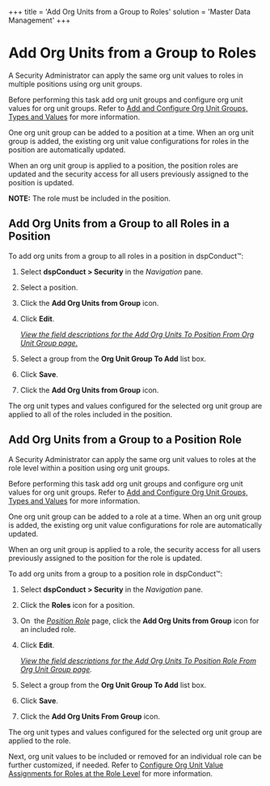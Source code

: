 +++
title = 'Add Org Units from a Group to Roles'
solution = 'Master Data Management'
+++

# Add Org Units from a Group to Roles

A Security Administrator can apply the same org unit values to roles in
multiple positions using org unit groups.

Before performing this task add org unit groups and configure org unit
values for org unit groups. Refer to [Add and Configure Org Unit Groups,
Types and
Values](Manage_Org_Units#Add_and_Configure_Org_Unit_Groups,_Types,_and_Values)
for more information.

One org unit group can be added to a position at a time. When an org
unit group is added, the existing org unit value configurations for
roles in the position are automatically updated.<span> </span>

When an org unit group is applied to a position, the position roles are
updated and the security access for all users previously assigned to the
position is updated.

**NOTE:** The role must be included in the
position.

## <span id="Add_Org_Units_from_a_Group_to_all_Roles_in_a_Position"></span>Add Org Units from a Group to all Roles in a Position

To add org units from a group to all roles in a position in dspConduct™:

1.  Select <span style="font-weight: bold;">dspConduct \>
    </span>**Security** in the *Navigation* pane.

2.  Select a position.

3.  Click the **Add Org Units from Group** icon.

4.  Click **Edit**.
    
    *[View the field descriptions for the Add Org Units To Position From
    Org Unit Group
    page.](../Page_Desc/Add_Org_Units_to_Position_from_Org_Unit_Group)*

5.  Select a group from the **Org Unit Group To Add** list box.

6.  Click **Save**.

7.  Click the **Add Org Units from Group** icon.

The org unit types and values configured for the selected org unit group
are applied to all of the roles included in the
position.

## <span id="Add_Org_Units_from_a_Group_to_a_Position_Role"></span>Add Org Units from a Group to a Position Role

A Security Administrator can apply the same org unit values to roles at
the role level within a position using org unit groups.

Before performing this task add org unit groups and configure org unit
values for org unit groups. Refer to [Add and Configure Org Unit Groups,
Types and
Values](Manage_Org_Units#Add_and_Configure_Org_Unit_Groups,_Types,_and_Values)
for more information.

One org unit group can be added to a role at a time. When an org unit
group is added, the existing org unit value configurations for role are
automatically updated.<span> </span>

When an org unit group is applied to a role, the security access for all
users previously assigned to the position for the role is updated.

To add org units from a group to a position role in dspConduct™:

1.  Select <span style="font-weight: bold;">dspConduct \>
    </span>**Security** in the *Navigation* pane.

2.  Click the **Roles** icon for a position.

3.  On  the <span style="font-style: italic;">[Position
    Role](../Page_Desc/Position_Role)</span> page, click the **Add
    Org Units from Group** icon for an included role.

4.  Click **Edit**.
    
    *[View the field descriptions for the Add Org Units To Position Role
    From Org Unit Group
    page](../Page_Desc/Add_Org_Units_to_Position_Role_from_Org_Unit_Group).*

5.  Select a group from the **Org Unit Group To Add** list box.

6.  Click **Save**.

7.  Click the **Add Org Units From Group** icon.

The org unit types and values configured for the selected org unit group
are applied to the role.

Next, org unit values to be included or removed for an individual role
can be further customized, if needed. Refer to [Configure Org Unit Value
Assignments for Roles at the Role
Level](Set_a_Roles_Org_Unit_Value_Assignments#Configure_Org_Unit_Value_Assignments__at_the_Role_Level)
for more information.
